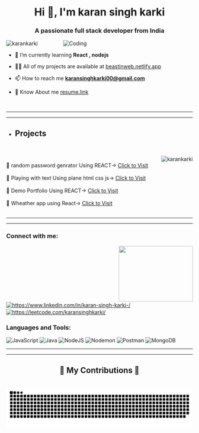 <h1 align="center">Hi 👋, I'm <span>karan singh karki<span></h1>
<h3 align="center">A passionate full stack developer from India</h3>
<img align="right" src="https://media.giphy.com/media/RbDKaczqWovIugyJmW/giphy.gif" width="350" alt="Coding">

<p align="left"> <img src="https://komarev.com/ghpvc/?username=karankarki&label=Profile%20views&color=0e75b6&style=flat" alt="karankarki" /> </p>


- 🌱 I’m currently learning **React , nodejs**

- 👨‍💻 All of my projects are available at [beastinweb.netlify.app](beastinweb.netlify.app)

- 📫 How to reach me **karansinghkarki00@gmail.com**

- 📄 Know About me [resume.link](resume.link)

 <br>
 <hr>
  <hr>


 - <h2 align="left">  Projects </h2>
 <br>
 <p><img align="right"  src="https://github-readme-stats.vercel.app/api/top-langs?username=karankarki&show_icons=true&locale=en&layout=compact" alt="karankarki" /></p>
 <br>
 👾 random password genrator Using REACT->  <a href="https://karankarki.github.io/Password_genrator/">Click to Visit</a><br><br>
 👾 Playing with text Using plane html css js->  <a href="https://karankarki.github.io/Text_WEb_Reactjs/">Click to Visit</a><br><br>
 👾 Demo Portfolio Using REACT->  <a href="https://beastinweb.netlify.app/#Home">Click to Visit</a><br><br>
 👾 Wheather app using React->  <a href="https://beastweatherapp.netlify.app/">Click to Visit</a><br><br>
 
 

 <hr>
  <hr>
 


<h3 align="left">Connect with me:</h3>

<img align="right" width="200" height="150" src="https://i.imgflip.com/65efzo.gif"  />
<p align="left">
<a href="https://linkedin.com/in/https://www.linkedin.com/in/karan-singh-karki-/" target="blank"><img align="center" src="https://raw.githubusercontent.com/rahuldkjain/github-profile-readme-generator/master/src/images/icons/Social/linked-in-alt.svg" alt="https://www.linkedin.com/in/karan-singh-karki-/" height="30" width="40" /></a>
<a href="https://leetcode.com/karanSinghkarki/" target="blank"><img align="center" src="https://raw.githubusercontent.com/rahuldkjain/github-profile-readme-generator/master/src/images/icons/Social/leet-code.svg" alt="https://leetcode.com/karansinghkarki/" height="30" width="40" /></a>
</p>




<h3 align="left">Languages and Tools:</h3>

![JavaScript](https://img.shields.io/badge/javascript-%23323330.svg?style=for-the-badge&logo=javascript&logoColor=%23F7DF1E) ![Java](https://img.shields.io/badge/java-%23ED8B00.svg?style=for-the-badge&logo=openjdk&logoColor=white) ![NodeJS](https://img.shields.io/badge/node.js-6DA55F?style=for-the-badge&logo=node.js&logoColor=white) ![Nodemon](https://img.shields.io/badge/NODEMON-%23323330.svg?style=for-the-badge&logo=nodemon&logoColor=%BBDEAD) ![Postman](https://img.shields.io/badge/Postman-FF6C37?style=for-the-badge&logo=postman&logoColor=white) ![MongoDB](https://img.shields.io/badge/MongoDB-%234ea94b.svg?style=for-the-badge&logo=mongodb&logoColor=white)


<hr>
<hr>

<div align="center">
  <h2>🐍 My Contributions 🐍</h2>
  <br>
  <img alt="snake eating my contributions" src="https://raw.githubusercontent.com/salesp07/salesp07/output/github-contribution-grid-snake.svg" />
  
  <br/><br/><br/>
</div>
